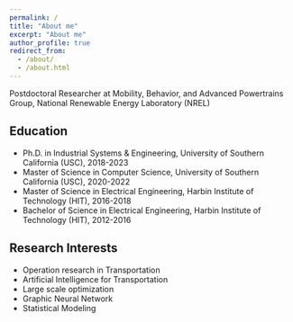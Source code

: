 ```yaml
---
permalink: /
title: "About me"
excerpt: "About me"
author_profile: true
redirect_from: 
  - /about/
  - /about.html
---
```

Postdoctoral Researcher at Mobility, Behavior, and Advanced Powertrains Group, National Renewable Energy Laboratory (NREL) 
## Education
- Ph.D. in Industrial Systems & Engineering, University of Southern California (USC), 2018-2023
- Master of Science in Computer Science, University of Southern California (USC), 2020-2022
- Master of Science in Electrical Engineering, Harbin Institute of Technology (HIT), 2016-2018
- Bachelor of Science in Electrical Engineering, Harbin Institute of Technology (HIT), 2012-2016
## Research Interests
- Operation research in Transportation
- Artificial Intelligence for Transportation
- Large scale optimization
- Graphic Neural Network
- Statistical Modeling
